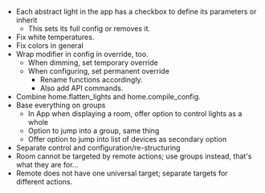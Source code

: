 * Each abstract light in the app has a checkbox to define its parameters or inherit
  * This sets its full config or removes it.
* Fix white temperatures.
* Fix colors in general
* Wrap modifier in config in override, too.
  * When dimming, set temporary override
  * When configuring, set permanent override
    * Rename functions accordingly.
    * Also add API commands.
* Combine home.flatten_lights and home.compile_config.
* Base everything on groups
  * In App when displaying a room, offer option to control lights as a whole
  * Option to jump into a group, same thing
  * Offer option to jump into list of devices as secondary option
* Separate control and configuration/re-structuring
* Room cannot be targeted by remote actions; use groups instead, that's what they are for...
* Remote does not have one universal target; separate targets for different actions.